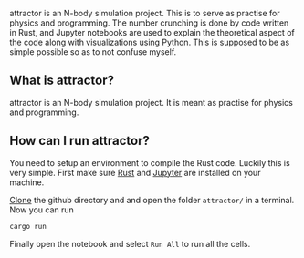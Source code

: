 attractor is an N-body simulation project. This is to serve as practise for physics and programming. The number crunching is done by code written in Rust, and Jupyter notebooks are used to explain the theoretical aspect of the code along with visualizations using Python. This is supposed to be as simple possible so as to not confuse myself.


## What is attractor?
attractor is an N-body simulation project. It is meant as practise for physics and programming.

## How can I run attractor?
You need to setup an environment to compile the Rust code. Luckily this is very simple. First make sure [Rust](https://www.rust-lang.org/tools/install) and [Jupyter](https://jupyter.org/install) are installed on your machine.

[Clone](https://github.com/tamimy/attractor/archive/refs/heads/mother.zip) the github directory and and open the folder `attractor/` in a terminal. Now you can run

```bash
cargo run
```
Finally open the notebook and select `Run All` to run all the cells.
